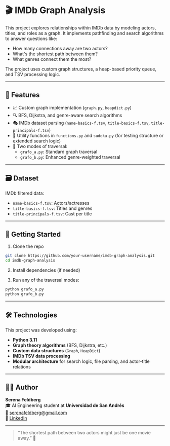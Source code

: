 # 🎬 IMDb Graph Analysis

This project explores relationships within IMDb data by modeling actors, titles, and roles as a graph. It implements pathfinding and search algorithms to answer questions like:

- How many connections away are two actors?
- What's the shortest path between them?
- What genres connect them the most?

The project uses custom graph structures, a heap-based priority queue, and TSV processing logic.

---

## 🧠 Features

- 📈 Custom graph implementation (`graph.py`, `heapdict.py`)
- 🔍 BFS, Dijkstra, and genre-aware search algorithms
- 🎭 IMDb dataset parsing (`name-basics-f.tsv`, `title-basics-f.tsv`, `title-principals-f.tsv`)
- 🧩 Utility functions in `functions.py` and `sudoku.py` (for testing structure or extended search logic)
- 🔧 Two modes of traversal:
  - `grafo_a.py`: Standard graph traversal
  - `grafo_b.py`: Enhanced genre-weighted traversal

---

## 🗃️ Dataset

IMDb filtered data:
- `name-basics-f.tsv`: Actors/actresses
- `title-basics-f.tsv`: Titles and genres
- `title-principals-f.tsv`: Cast per title

---

## 🚀 Getting Started

1. Clone the repo  
```bash
git clone https://github.com/your-username/imdb-graph-analysis.git
cd imdb-graph-analysis
```
2. Install dependencies (if needed)

3. Run any of the traversal modes:
```bash
python grafo_a.py
python grafo_b.py
```
---

## 🛠️ Technologies

This project was developed using:

- **Python 3.11**
- **Graph theory algorithms** (BFS, Dijkstra, etc.)
- **Custom data structures** (`Graph`, `HeapDict`)
- **IMDb TSV data processing**
- **Modular architecture** for search logic, file parsing, and actor-title relations

---

## 👩‍💻 Author

**Serena Feldberg**  
🎓 AI Engineering student at **Universidad de San Andrés**  
📧 [serenafeldberg@gmail.com](mailto:serenafeldberg@gmail.com)  
🔗 [LinkedIn](https://www.linkedin.com/in/serenafeldberg/)

---

> “The shortest path between two actors might just be one movie away.” 🎥

